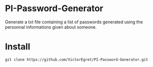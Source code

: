 # PI-Password-Generator
Generate a txt file containing a list of passwords generated using the personnal informations given about someone.

# Install
``git clone https://github.com/VictorEgret/PI-Password-Generator.git``
